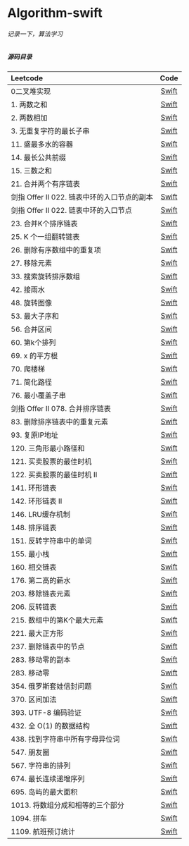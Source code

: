 Algorithm-swift
==


###### 记录一下，算法学习


##### 源码目录

| **Leetcode** | Code 
| :--- | :---: |
| 0二叉堆实现 |[Swift](LeetCode/)  
| 1. 两数之和 |[Swift](LeetCode/)  
| 2. 两数相加 |[Swift](LeetCode/)  
| 3. 无重复字符的最长子串 |[Swift](LeetCode/)  
| 11. 盛最多水的容器 |[Swift](LeetCode/)  
| 14. 最长公共前缀 |[Swift](LeetCode/)  
| 15. 三数之和 |[Swift](LeetCode/)  
| 21. 合并两个有序链表 |[Swift](LeetCode/)  
| 剑指 Offer II 022. 链表中环的入口节点的副本 |[Swift](LeetCode/)  
| 剑指 Offer II 022. 链表中环的入口节点 |[Swift](LeetCode/)  
| 23. 合并K个排序链表 |[Swift](LeetCode/)  
| 25. K 个一组翻转链表 |[Swift](LeetCode/)  
| 26. 删除有序数组中的重复项 |[Swift](LeetCode/)  
| 27. 移除元素 |[Swift](LeetCode/)  
| 33. 搜索旋转排序数组 |[Swift](LeetCode/)  
| 42. 接雨水 |[Swift](LeetCode/)  
| 48. 旋转图像 |[Swift](LeetCode/)  
| 53. 最大子序和 |[Swift](LeetCode/)  
| 56. 合并区间 |[Swift](LeetCode/)  
| 60. 第k个排列 |[Swift](LeetCode/)  
| 69. x 的平方根 |[Swift](LeetCode/)  
| 70. 爬楼梯 |[Swift](LeetCode/)  
| 71. 简化路径 |[Swift](LeetCode/)  
| 76. 最小覆盖子串 |[Swift](LeetCode/)  
| 剑指 Offer II 078. 合并排序链表 |[Swift](LeetCode/)  
| 83. 删除排序链表中的重复元素 |[Swift](LeetCode/)  
| 93. 复原IP地址 |[Swift](LeetCode/)  
| 120. 三角形最小路径和 |[Swift](LeetCode/)  
| 121. 买卖股票的最佳时机 |[Swift](LeetCode/)  
| 122. 买卖股票的最佳时机 II |[Swift](LeetCode/)  
| 141. 环形链表 |[Swift](LeetCode/)  
| 142. 环形链表 II |[Swift](LeetCode/)  
| 146. LRU缓存机制 |[Swift](LeetCode/)  
| 148. 排序链表 |[Swift](LeetCode/)  
| 151. 反转字符串中的单词 |[Swift](LeetCode/)  
| 155. 最小栈 |[Swift](LeetCode/)  
| 160. 相交链表 |[Swift](LeetCode/)  
| 176. 第二高的薪水 |[Swift](LeetCode/)  
| 203. 移除链表元素 |[Swift](LeetCode/)  
| 206. 反转链表 |[Swift](LeetCode/)  
| 215. 数组中的第K个最大元素 |[Swift](LeetCode/)  
| 221. 最大正方形 |[Swift](LeetCode/)  
| 237. 删除链表中的节点 |[Swift](LeetCode/)  
| 283. 移动零的副本 |[Swift](LeetCode/)  
| 283. 移动零 |[Swift](LeetCode/)  
| 354. 俄罗斯套娃信封问题 |[Swift](LeetCode/)  
| 370. 区间加法 |[Swift](LeetCode/)  
| 393. UTF-8 编码验证 |[Swift](LeetCode/)  
| 432. 全 O(1) 的数据结构 |[Swift](LeetCode/)  
| 438. 找到字符串中所有字母异位词 |[Swift](LeetCode/)  
| 547. 朋友圈 |[Swift](LeetCode/)  
| 567. 字符串的排列 |[Swift](LeetCode/)  
| 674. 最长连续递增序列 |[Swift](LeetCode/)  
| 695. 岛屿的最大面积 |[Swift](LeetCode/)  
| 1013. 将数组分成和相等的三个部分 |[Swift](LeetCode/)  
| 1094. 拼车 |[Swift](LeetCode/)  
| 1109. 航班预订统计 |[Swift](LeetCode/)  
